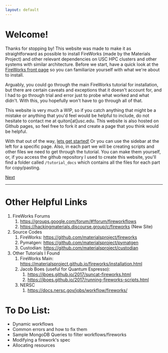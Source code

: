 ```yaml
---
layout: default
---
```



# Welcome!

Thanks for stopping by! This website was made to make it as straightforward as possible to install FireWorks (made by the Materials Project) and other relevant dependencies on USC HPC clusters and other systems with similar architecture. Before we start, have a quick look at the [FireWorks front page](https://materialsproject.github.io/fireworks/) so you can familiarize yourself with what we're about to install.

Arguably, you could go through the main FireWorks tutorial for installation, but there are certain caveats and exceptions that it doesn't account for, and I had to go through trial and error just to probe what worked and what didn't. With this, you hopefully won't have to go through all of that.

This website is very much a WIP, so if you catch anything that might be a mistake or anything that you'd feel would be helpful to include, do not hesitate to contact me at quiton[at]usc.edu. This website is also hosted on Github pages, so feel free to fork it and create a page that you think would be helpful.

With that out of the way, [lets get started!](./pages/FW1-PythonInst.html) Or you can use the sidebar at the left for a specific page. Also, in each part we will be creating scripts and other files we need to get through the tutorial. You can make them yourself, or, if you access the github repository I used to create this website, you'll find a folder called `/tutorial_docs` which contains all the files for each part for copy/pasting.

[Next](./pages/FW1-PythonInst.html)

***

# Other Helpful Links

1. FireWorks Forums
   1. https://groups.google.com/forum/#!forum/fireworkflows
   2. https://hackingmaterials.discourse.group/c/fireworks (New Site)
2. Source Codes
   1. FireWorks: https://github.com/materialsproject/fireworks
   2. Pymatgen: https://github.com/materialsproject/pymatgen
   3. Custodian: https://github.com/materialsproject/custodian
3. Other Tutorials I Found
   1. FireWorks Main: https://materialsproject.github.io/fireworks/installation.html
   2. Jacob Boes (useful for Quantum Espresso): 
      1. https://jboes.github.io/2017/suncat-fireworks.html
      2. https://jboes.github.io/2017/running-fireworks-scripts.html
   3. NERSC
      1. https://docs.nersc.gov/jobs/workflow/fireworks/

# To Do List:

* Dynamic workflows
* Common errors and how to fix them
* Sample MongoDB Queries to filter workflows/fireworks
* Modifying a firework's spec
* Allocating resources

